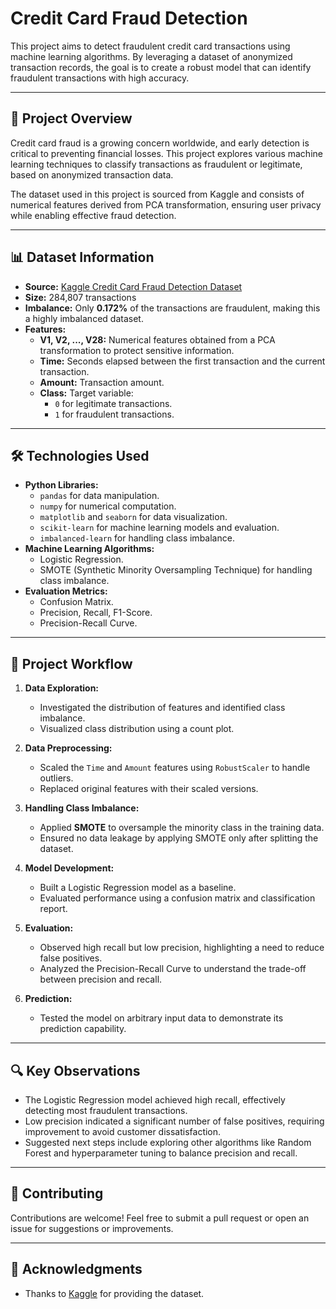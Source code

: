 # Credit Card Fraud Detection

This project aims to detect fraudulent credit card transactions using machine learning algorithms. By leveraging a dataset of anonymized transaction records, the goal is to create a robust model that can identify fraudulent transactions with high accuracy.

---

## 🚀 **Project Overview**

Credit card fraud is a growing concern worldwide, and early detection is critical to preventing financial losses. This project explores various machine learning techniques to classify transactions as fraudulent or legitimate, based on anonymized transaction data. 

The dataset used in this project is sourced from Kaggle and consists of numerical features derived from PCA transformation, ensuring user privacy while enabling effective fraud detection.

---

## 📊 **Dataset Information**

- **Source:** [Kaggle Credit Card Fraud Detection Dataset](https://www.kaggle.com/mlg-ulb/creditcardfraud)
- **Size:** 284,807 transactions
- **Imbalance:** Only **0.172%** of the transactions are fraudulent, making this a highly imbalanced dataset.
- **Features:**
  - **V1, V2, ..., V28:** Numerical features obtained from a PCA transformation to protect sensitive information.
  - **Time:** Seconds elapsed between the first transaction and the current transaction.
  - **Amount:** Transaction amount.
  - **Class:** Target variable:
    - `0` for legitimate transactions.
    - `1` for fraudulent transactions.

---

## 🛠️ **Technologies Used**

- **Python Libraries:**
  - `pandas` for data manipulation.
  - `numpy` for numerical computation.
  - `matplotlib` and `seaborn` for data visualization.
  - `scikit-learn` for machine learning models and evaluation.
  - `imbalanced-learn` for handling class imbalance.
- **Machine Learning Algorithms:**
  - Logistic Regression.
  - SMOTE (Synthetic Minority Oversampling Technique) for handling class imbalance.
- **Evaluation Metrics:**
  - Confusion Matrix.
  - Precision, Recall, F1-Score.
  - Precision-Recall Curve.

---

## 📜 **Project Workflow**

1. **Data Exploration:**
   - Investigated the distribution of features and identified class imbalance.
   - Visualized class distribution using a count plot.

2. **Data Preprocessing:**
   - Scaled the `Time` and `Amount` features using `RobustScaler` to handle outliers.
   - Replaced original features with their scaled versions.

3. **Handling Class Imbalance:**
   - Applied **SMOTE** to oversample the minority class in the training data.
   - Ensured no data leakage by applying SMOTE only after splitting the dataset.

4. **Model Development:**
   - Built a Logistic Regression model as a baseline.
   - Evaluated performance using a confusion matrix and classification report.

5. **Evaluation:**
   - Observed high recall but low precision, highlighting a need to reduce false positives.
   - Analyzed the Precision-Recall Curve to understand the trade-off between precision and recall.

6. **Prediction:**
   - Tested the model on arbitrary input data to demonstrate its prediction capability.

---

## 🔍 **Key Observations**

- The Logistic Regression model achieved high recall, effectively detecting most fraudulent transactions.
- Low precision indicated a significant number of false positives, requiring improvement to avoid customer dissatisfaction.
- Suggested next steps include exploring other algorithms like Random Forest and hyperparameter tuning to balance precision and recall.

---

## 🤝 **Contributing**

Contributions are welcome! Feel free to submit a pull request or open an issue for suggestions or improvements.

---

## 📝 **Acknowledgments**

- Thanks to [Kaggle](https://www.kaggle.com/mlg-ulb/creditcardfraud) for providing the dataset.




